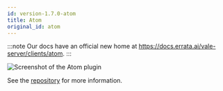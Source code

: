 ```yaml
---
id: version-1.7.0-atom
title: Atom
original_id: atom
---
```


:::note
Our docs have an official new home at https://docs.errata.ai/vale-server/clients/atom.
:::

![Screenshot of the Atom plugin](assets/plugins/atom.gif)

See the [repository](https://github.com/errata-ai/vale-atom) for more information.
